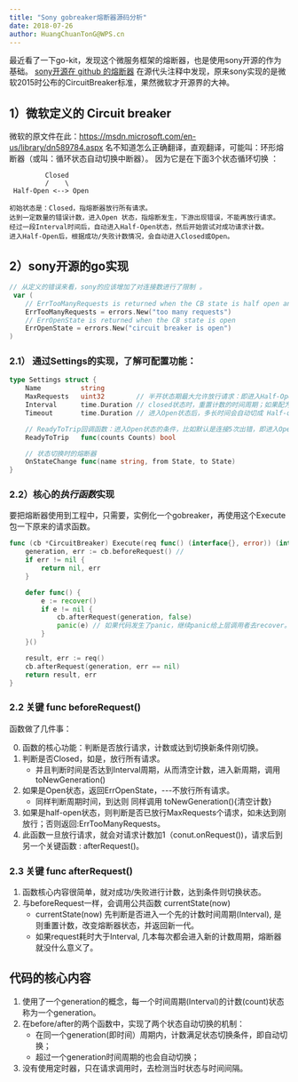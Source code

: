 ```yaml
---
title: "Sony gobreaker熔断器源码分析"
date: 2018-07-26
author: HuangChuanTonG@WPS.cn
---
```


最近看了一下go-kit，发现这个微服务框架的熔断器，也是使用sony开源的作为基础。
[sony开源在 github 的熔断器](https://github.com/sony/gobreaker)
在源代头注释中发现，原来sony实现的是微软2015时公布的CircuitBreaker标准，果然微软才开源界的大神。


## 1）微软定义的 Circuit breaker

微软的原文件在此：https://msdn.microsoft.com/en-us/library/dn589784.aspx
名不知道怎么正确翻译，直观翻译，可能叫：环形熔断器（或叫：循环状态自动切换中断器）。
因为它是在下面3个状态循环切换  ：
```
         Closed 
         /    \
 Half-Open <--> Open

初始状态是：Closed，指熔断器放行所有请求。
达到一定数量的错误计数，进入Open 状态，指熔断发生，下游出现错误，不能再放行请求。
经过一段Interval时间后，自动进入Half-Open状态，然后开始尝试对成功请求计数。
进入Half-Open后，根据成功/失败计数情况，会自动进入Closed或Open。

```
## 2）sony开源的go实现
```go
// 从定义的错误来看，sony的应该增加了对连接数进行了限制 。
 var (
	// ErrTooManyRequests is returned when the CB state is half open and the requests count is over the cb maxRequests
	ErrTooManyRequests = errors.New("too many requests")
	// ErrOpenState is returned when the CB state is open
	ErrOpenState = errors.New("circuit breaker is open")
)
```
### 2.1） 通过Settings的实现，了解可配置功能：
```go
type Settings struct {
	Name          string
	MaxRequests   uint32        // 半开状态期最大允许放行请求：即进入Half-Open状态时，一个时间周期内允许最大同时请求数（如果还达不到切回closed状态条件，则不能再放行请求）。
	Interval      time.Duration // closed状态时，重置计数的时间周期；如果配为0，切入Open后永不切回Closed--有点暴力。
	Timeout       time.Duration // 进入Open状态后，多长时间会自动切成 Half-open，默认60s，不能配为0。

    // ReadyToTrip回调函数：进入Open状态的条件，比如默认是连接5次出错，即进入Open状态，即可对熔断条件进行配置。在fail计数发生后，回调一次。
	ReadyToTrip   func(counts Counts) bool 

	// 状态切换时的熔断器
	OnStateChange func(name string, from State, to State)
}
```
### 2.2）核心的*执行函数*实现

要把熔断器使用到工程中，只需要，实例化一个gobreaker，再使用这个Execute包一下原来的请求函数。
```go
func (cb *CircuitBreaker) Execute(req func() (interface{}, error)) (interface{}, error) {
	generation, err := cb.beforeRequest() // 
	if err != nil {
		return nil, err
	}

	defer func() {
		e := recover()
		if e != nil {
			cb.afterRequest(generation, false)
			panic(e) // 如果代码发生了panic，继续panic给上层调用者去recover。
		}
	}()

	result, err := req()
	cb.afterRequest(generation, err == nil)
	return result, err
}
```

### 2.2 关键  func beforeRequest()

函数做了几件事：

 0. 函数的核心功能：判断是否放行请求，计数或达到切换新条件刚切换。
 1. 判断是否Closed，如是，放行所有请求。
	 - 并且判断时间是否达到Interval周期，从而清空计数，进入新周期，调用toNewGeneration()	 
 2. 如果是Open状态，返回ErrOpenState，---不放行所有请求。
	- 同样判断周期时间，到达则 同样调用 toNewGeneration(){清空计数}	
 3. 如果是half-open状态，则判断是否已放行MaxRequests个请求，如未达到刚放行；否则返回:ErrTooManyRequests。
 4. 此函数一旦放行请求，就会对请求计数加1（conut.onRequest())，请求后到另一个关键函数 : afterRequest()。

### 2.3 关键  func afterRequest()
 1. 函数核心内容很简单，就对成功/失败进行计数，达到条件则切换状态。
 2. 与beforeRequest一样，会调用公共函数 currentState(now) 
	 - currentState(now) 先判断是否进入一个先的计数时间周期(Interval), 是则重置计数，改变熔断器状态，并返回新一代。
	 - 如果request耗时大于Interval, 几本每次都会进入新的计数周期，熔断器就没什么意义了。

## 代码的核心内容

 1. 使用了一个generation的概念，每一个时间周期(Interval)的计数(count)状态称为一个generation。
 2. 在before/after的两个函数中，实现了两个状态自动切换的机制：
	 - 在同一个generation(即时间）周期内，计数满足状态切换条件，即自动切换；
	 - 超过一个generation时间周期的也会自动切换；
 3. 没有使用定时器，只在请求调用时，去检测当时状态与时间间隔。
 
 
